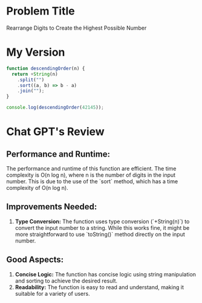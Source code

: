 # Problem Title

Rearrange Digits to Create the Highest Possible Number

# My Version

```javascript
function descendingOrder(n) {
  return +String(n)
    .split("")
    .sort((a, b) => b - a)
    .join("");
}

console.log(descendingOrder(42145));
```

# Chat GPT's Review

## Performance and Runtime:

The performance and runtime of this function are efficient. The time complexity is O(n log n), where n is the number of digits in the input number. This is due to the use of the \`sort\` method, which has a time complexity of O(n log n).

## Improvements Needed:

1. **Type Conversion:** The function uses type conversion (\`+String(n)\`) to convert the input number to a string. While this works fine, it might be more straightforward to use \`toString()\` method directly on the input number.

## Good Aspects:

1. **Concise Logic:** The function has concise logic using string manipulation and sorting to achieve the desired result.
2. **Readability:** The function is easy to read and understand, making it suitable for a variety of users.
